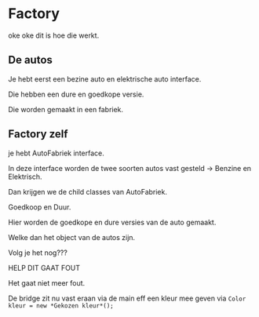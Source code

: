 # Factory
oke oke dit is hoe die werkt.

## De autos
Je hebt eerst een bezine auto en elektrische auto interface.

Die hebben een dure en goedkope versie.

Die worden gemaakt in een fabriek.


## Factory zelf
 je hebt AutoFabriek interface.
 
 In deze interface worden de twee soorten autos vast gesteld -> Benzine en Elektrisch.
 
 Dan krijgen we de child classes van AutoFabriek.
 
 Goedkoop en Duur.
 
 Hier worden de goedkope en dure versies van de auto gemaakt.
 
 Welke dan het object van de autos zijn.
 
 Volg je het nog???

 HELP DIT GAAT FOUT

Het gaat niet meer fout.

De bridge zit nu vast eraan via de main eff een kleur mee geven via ``Color kleur = new *Gekozen kleur*();``
